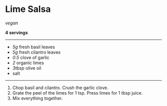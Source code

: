 # Lime Salsa

*vegan*

**4 servings**

---

- *5g* fresh basil leaves
- *5g* fresh cilantro leaves
- *0.5* clove of garlic
- *2* organic limes
- *3tbsp* olive oil
- salt

---

1. Chop basil and cilantro. Crush the garlic clove.
2. Grate the peel of the limes for 1 tsp. Press limes for 1 tbsp juice.
3. Mix everything together. 
